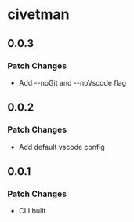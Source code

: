 # civetman

## 0.0.3

### Patch Changes

-   Add --noGit and --noVscode flag

## 0.0.2

### Patch Changes

-   Add default vscode config

## 0.0.1

### Patch Changes

-   CLI built
